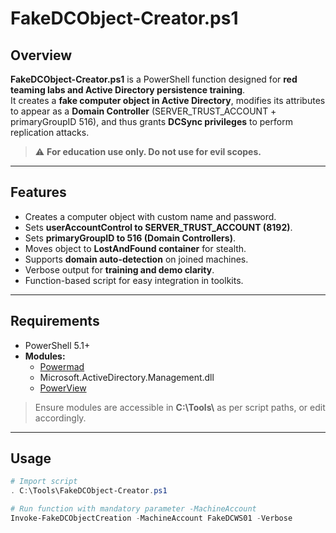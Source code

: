 # FakeDCObject-Creator.ps1

## Overview

**FakeDCObject-Creator.ps1** is a PowerShell function designed for **red teaming labs and Active Directory persistence training**.  
It creates a **fake computer object in Active Directory**, modifies its attributes to appear as a **Domain Controller** (SERVER_TRUST_ACCOUNT + primaryGroupID 516), and thus grants **DCSync privileges** to perform replication attacks.

> ⚠️ **For education use only. Do not use for evil scopes.**

---

## Features

- Creates a computer object with custom name and password.
- Sets **userAccountControl to SERVER_TRUST_ACCOUNT (8192)**.
- Sets **primaryGroupID to 516 (Domain Controllers)**.
- Moves object to **LostAndFound container** for stealth.
- Supports **domain auto-detection** on joined machines.
- Verbose output for **training and demo clarity**.
- Function-based script for easy integration in toolkits.

---

## Requirements

- PowerShell 5.1+
- **Modules:**
  - [Powermad](https://github.com/Kevin-Robertson/Powermad)
  - Microsoft.ActiveDirectory.Management.dll
  - [PowerView](https://github.com/PowerShellMafia/PowerSploit/tree/master/Recon)

> Ensure modules are accessible in **C:\Tools\\** as per script paths, or edit accordingly.

---

## Usage

```powershell
# Import script
. C:\Tools\FakeDCObject-Creator.ps1

# Run function with mandatory parameter -MachineAccount
Invoke-FakeDCObjectCreation -MachineAccount FakeDCWS01 -Verbose
